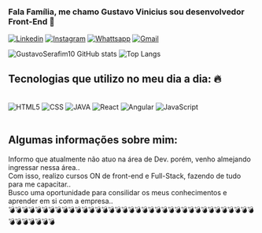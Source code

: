 ### Fala Família, me chamo Gustavo Vinicius sou desenvolvedor Front-End 👋

[![Linkedin](https://img.shields.io/badge/LinkedIn-0077B5?style=for-the-badge&logo=linkedin&logoColor=white)](https://www.linkedin.com/in/gustavo-vinicius-961594219/)
[![Instagram](https://img.shields.io/badge/Instagram-E4405F?style=for-the-badge&logo=instagram&logoColor=white)](https://www.instagram.com/gustavoviniciusnf/)
[![Whattsapp](https://img.shields.io/badge/WhatsApp-25D366?style=for-the-badge&logo=whatsapp&logoColor=white)](https://wa.me/qr/GZQDAND6CE4VL1)
[![Gmail](https://img.shields.io/badge/Gmail-D14836?style=for-the-badge&logo=gmail&logoColor=white)](https://mail.google.com/mail/gustavovinicius56@gmail.com)

![GustavoSerafim10 GitHub stats](https://github-readme-stats.vercel.app/api?username=GustavoSerafim10&show_icons=true&theme=onedark)
![Top Langs](https://github-readme-stats.vercel.app/api/top-langs/?username=GustavoSerafim10&layout=compact)

## Tecnologias que utilizo no meu dia a dia: 🔥

<div style="display: inline_block"><br/>
  <img align="center" alt="HTML5" src="https://img.shields.io/badge/HTML5-E34F26?style=for-the-badge&logo=html5&logoColor=white"/>
  <img align="center" alt="CSS" src="https://img.shields.io/badge/CSS3-1572B6?style=for-the-badge&logo=css3&logoColor=white"/>
  <img align="center" alt="JAVA" src="https://img.shields.io/badge/Java-ED8B00?style=for-the-badge&logo=openjdk&logoColor=white"/>
  <img align="center" alt="React" src="https://img.shields.io/badge/React-20232A?style=for-the-badge&logo=react&logoColor=61DAFB"/>
  <img align="center" alt="Angular" src="https://img.shields.io/badge/Angular-DD0031?style=for-the-badge&logo=angular&logoColor=white"/>
  <img align="center" alt="JavaScript" src="https://img.shields.io/badge/JavaScript-F7DF1E?style=for-the-badge&logo=javascript&logoColor=black"/>
</div><br/>

## Algumas informações sobre mim:
Informo que atualmente não atuo na área de Dev. porém, venho almejando ingressar nessa área..<br/>
Com isso, realizo cursos ON de front-end e Full-Stack, fazendo de tudo para me capacitar.. <br/>
Busco uma oportunidade para consilidar os meus conhecimentos e aprender em si com a empresa.. <br/>
💣💣💣💣💣💣💣💣💣💣💣💣💣💣💣💣💣💣💣💣💣💣💣💣💣💣💣💣💣💣💣💣💣💣💣💣💣💣💣💣💣💣💣💣

